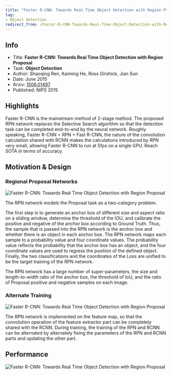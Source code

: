 ```yaml
---
title: "Faster R-CNN: Towards Real Time Object Detection with Region Proposal - Ren - NIPS 2015"
tag:
- Object Detection
redirect_from: /Faster-R-CNN-Towards-Real-Time-Object-Detection-with-Region-Proposal-Ren-NIPS-2015.html
---
```


## Info
- Title: **Faster R-CNN: Towards Real Time Object Detection with Region Proposal**
- Task: **Object Detection**
- Author: Shaoqing Ren, Kaiming He, Ross Girshick, Jian Sun
- Date: June 2015
- Arxiv: [1506.01497](https://arxiv.org/abs/1506.01497)
- Published: NIPS 2015

## Highlights

Faster R-CNN is the mainstream method of 2-stage method. The proposed RPN network replaces the Selective Search algorithm so that the detection task can be completed end-to-end by the neural network. Roughly speaking, Faster R-CNN = RPN + Fast R-CNN, the nature of the convolution calculation shared with RCNN makes the calculations introduced by RPN very small, allowing Faster R-CNN to run at 5fps on a single GPU. Reach SOTA in terms of accuracy.


<!-- more -->


## Motivation & Design
### Regional Proposal Networks

![Faster R-CNN: Towards Real Time Object Detection with Region Proposal](https://i.imgur.com/Fjlw3aF.png)


The RPN network models the Proposal task as a two-category problem.

The first step is to generate an anchor box of different size and aspect ratio on a sliding window, determine the threshold of the IOU, and calibrate the positive and negative of the anchor box according to Ground Truth. Thus, the sample that is passed into the RPN network is the anchor box and whether there is an object in each anchor box. The RPN network maps each sample to a probability value and four coordinate values. The probability value reflects the probability that the anchor box has an object, and the four coordinate values ​​are used to regress the position of the defined object. Finally, the two classifications and the coordinates of the Loss are unified to be the target training of the RPN network.

The RPN network has a large number of super-parameters, the size and length-to-width ratio of the anchor box, the threshold of IoU, and the ratio of Proposal positive and negative samples on each image.

### Alternate Training

![Faster R-CNN: Towards Real Time Object Detection with Region Proposal](https://i.imgur.com/FlB6GVB.png)


The RPN network is implemented on the feature map, so that the convolution operation of the feature extractor part can be completely shared with the RCNN. During training, the training of the RPN and RCNN can be alternated by alternately fixing the parameters of the RPN and RCNN parts and updating the other part.

## Performance
![Faster R-CNN: Towards Real Time Object Detection with Region Proposal](https://i.imgur.com/6bjIITD.png)
